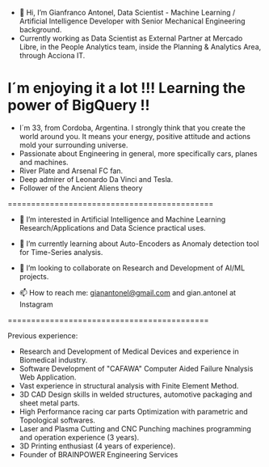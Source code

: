- 👋 Hi, I’m Gianfranco Antonel, Data Scientist - Machine Learning / Artificial Intelligence Developer with Senior Mechanical Engineering background. 
-  Currently working as Data Scientist as External Partner at Mercado Libre, in the People Analytics team, inside the Planning & Analytics Area, through Acciona IT.

I´m enjoying it a lot !!!
Learning the power of BigQuery !!
==============================================

- I´m 33, from Cordoba, Argentina.
I strongly think that you create the world around you. It means your energy, positive attitude and actions mold your surrounding universe.
- Passionate about Engineering in general, more specifically cars, planes and machines.
- River Plate and Arsenal FC fan.
- Deep admirer of Leonardo Da Vinci and Tesla.
- Follower of the Ancient Aliens theory

============================================

- 👀 I’m interested in Artificial Intelligence and Machine Learning Research/Applications and Data Science practical uses.


- 🌱 I’m currently learning about Auto-Encoders as Anomaly detection tool for Time-Series analysis.

- 💞️ I’m looking to collaborate on Research and Development of AI/ML projects.

- 📫 How to reach me: gianantonel@gmail.com and gian.antonel at Instagram

===========================================

Previous experience:

- Research and Development of Medical Devices and experience in Biomedical industry.
- Software Development of "CAFAWA" Computer Aided Failure Nnalysis Web Application.
- Vast experience in structural analysis with Finite Element Method. 
- 3D CAD Design skills in welded structures, automotive packaging and sheet metal parts.
- High Performance racing car parts Optimization with parametric and Topological softwares.
- Laser and Plasma Cutting and CNC Punching machines programming and operation experience (3 years).
- 3D Printing enthusiast (4 years of experience).
- Founder of BRAINPOWER Engineering Services



<!---
gianantonel/gianantonel is a ✨ special ✨ repository because its `README.md` (this file) appears on your GitHub profile.
You can click the Preview link to take a look at your changes.
--->


